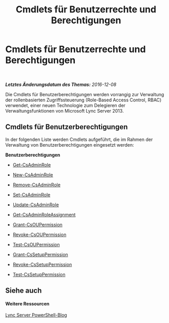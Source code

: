 ﻿---
title: Cmdlets für Benutzerrechte und Berechtigungen
TOCTitle: Cmdlets für Benutzerrechte und Berechtigungen
ms:assetid: b53aae4c-651f-4cbc-a762-ba818d63897e
ms:mtpsurl: https://technet.microsoft.com/de-de/library/Gg415672(v=OCS.15)
ms:contentKeyID: 49295153
ms.date: 12/10/2016
mtps_version: v=OCS.15
ms.translationtype: HT
---

# Cmdlets für Benutzerrechte und Berechtigungen

 

_**Letztes Änderungsdatum des Themas:** 2016-12-08_

Die Cmdlets für Benutzerberechtigungen werden vorrangig zur Verwaltung der rollenbasierten Zugriffssteuerung (Role-Based Access Control, RBAC) verwendet, einer neuen Technologie zum Delegieren der Verwaltungsfunktionen von Microsoft Lync Server 2013.

## Cmdlets für Benutzerberechtigungen

In der folgenden Liste werden Cmdlets aufgeführt, die im Rahmen der Verwaltung von Benutzerberechtigungen eingesetzt werden:

**Benutzerberechtigungen**

  -   
    [Get-CsAdminRole](get-csadminrole.md)

  -   
    [New-CsAdminRole](new-csadminrole.md)

  -   
    [Remove-CsAdminRole](remove-csadminrole.md)

  -   
    [Set-CsAdminRole](set-csadminrole.md)

  -   
    [Update-CsAdminRole](update-csadminrole.md)

  -   
    [Get-CsAdminRoleAssignment](get-csadminroleassignment.md)

  -   
    [Grant-CsOUPermission](grant-csoupermission.md)

  -   
    [Revoke-CsOUPermission](revoke-csoupermission.md)

  -   
    [Test-CsOUPermission](test-csoupermission.md)

  -   
    [Grant-CsSetupPermission](grant-cssetuppermission.md)

  -   
    [Revoke-CsSetupPermission](revoke-cssetuppermission.md)

  -   
    [Test-CsSetupPermission](test-cssetuppermission.md)

## Siehe auch

#### Weitere Ressourcen

[Lync Server PowerShell-Blog](http://go.microsoft.com/fwlink/?linkid=203150%26clcid=0x407)

